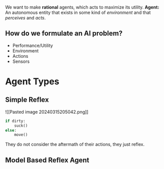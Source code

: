 We want to make **rational** agents, which acts to maximize its utility.
**Agent:** An autonomous entity that exists in some kind of *environment* and that *perceives* and *acts*.
## How do we formulate an AI problem?
- Performance/Utility
- Environment
- Actions
- Sensors


# Agent Types

## Simple Reflex
![[Pasted image 20240315205042.png]]
```python
if dirty:
	suck()
else:
	move()
```

They do not consider the aftermath of their actions, they just reflex.

## Model Based Reflex Agent
